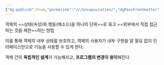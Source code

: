 ```yaml
---
{"dg-publish":true,"permalink":"///encapsulation/","dgPassFrontmatter":true}
---
```



객체의 ==상태(속성)와 행동(메소드)을 하나의 단위==로 묶고 ==외부에서 직접 접근하는 것을 제한==하는 방법

이를 통해 객체의 내부 상태를 보호하고, 객체의 사용자가 내부 구현을 알 필요 없이 인터페이스만으로 기능을 사용할 수 있게 한다.

객체 간의 **독립적인 설계**가 가능해지고, **프로그램의 변경이 용이**해진다